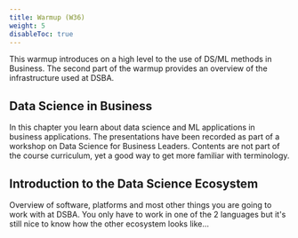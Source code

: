 ```yaml
---
title: Warmup (W36)
weight: 5
disableToc: true
---
```


This warmup introduces on a high level to the use of DS/ML methods in Business. The second part of the warmup provides an overview of the infrastructure used at DSBA.

## Data Science in Business

In this chapter you learn about data science and ML applications in business applications.
The presentations have been recorded as part of a workshop on Data Science for Business Leaders. Contents are not part of the course curriculum, yet a good way to get more familiar with terminology.

## Introduction to the Data Science Ecosystem

Overview of software, platforms and most other things you are going to work with at DSBA. You only have to work in one of the 2 languages but it's still nice to know how the other ecosystem looks like...
